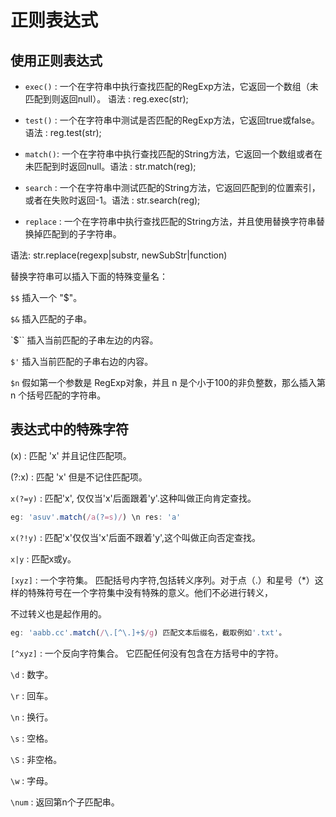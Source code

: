 # 正则表达式

## 使用正则表达式 

* `exec()` : 一个在字符串中执行查找匹配的RegExp方法，它返回一个数组（未匹配到则返回null）。 语法 : reg.exec(str);

* `test()` : 一个在字符串中测试是否匹配的RegExp方法，它返回true或false。                  语法 : reg.test(str);

* `match()`: 一个在字符串中执行查找匹配的String方法，它返回一个数组或者在未匹配到时返回null。语法 : str.match(reg);

* `search` : 一个在字符串中测试匹配的String方法，它返回匹配到的位置索引，或者在失败时返回-1。语法 : str.search(reg);

* `replace` : 一个在字符串中执行查找匹配的String方法，并且使用替换字符串替换掉匹配到的子字符串。

语法: str.replace(regexp|substr, newSubStr|function)

替换字符串可以插入下面的特殊变量名：

`$$`	插入一个 "$"。

`$&`	插入匹配的子串。

`$\``	插入当前匹配的子串左边的内容。

`$'`	插入当前匹配的子串右边的内容。

`$n`  假如第一个参数是 RegExp对象，并且 n 是个小于100的非负整数，那么插入第 n 个括号匹配的字符串。

## 表达式中的特殊字符

(x) : 匹配 'x' 并且记住匹配项。

(?:x) : 匹配 'x' 但是不记住匹配项。

`x(?=y)` : 匹配'x', 仅仅当'x'后面跟着'y'.这种叫做正向肯定查找。 

```javascript
eg: 'asuv'.match(/a(?=s)/) \n res: 'a'
```

`x(?!y)` : 匹配'x'仅仅当'x'后面不跟着'y',这个叫做正向否定查找。

`x|y` : 匹配x或y。

`[xyz]` : 一个字符集。 匹配括号内字符,包括转义序列。对于点（.）和星号（*）这样的特殊符号在一个字符集中没有特殊的意义。他们不必进行转义，

不过转义也是起作用的。

```javascript
eg: 'aabb.cc'.match(/\.[^\.]+$/g) 匹配文本后缀名，截取例如'.txt'。
```

`[^xyz]` : 一个反向字符集合。 它匹配任何没有包含在方括号中的字符。

`\d` : 数字。

`\r` : 回车。

`\n` : 换行。

`\s` : 空格。

`\S` : 非空格。

`\w` : 字母。

`\num` : 返回第n个子匹配串。
